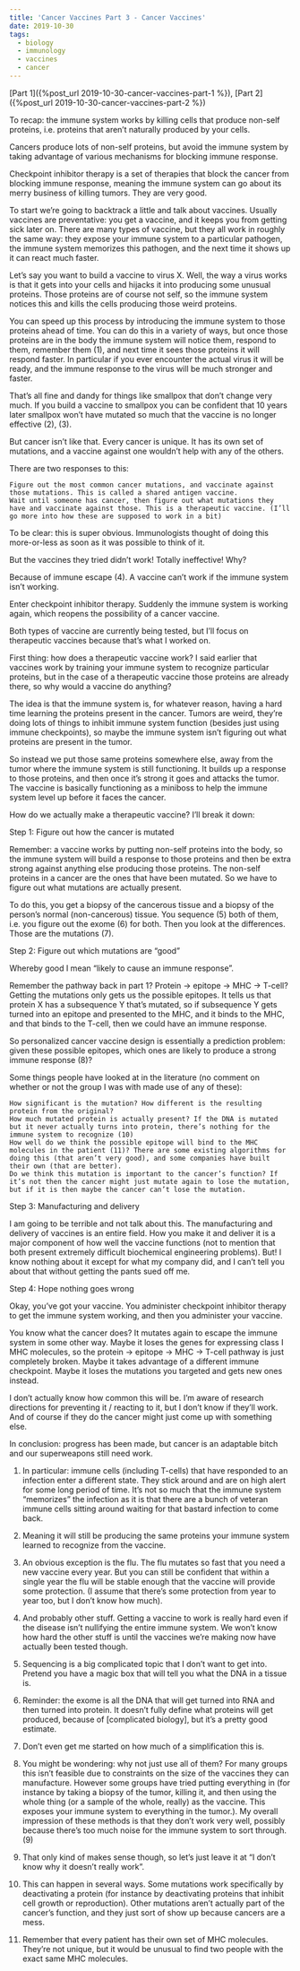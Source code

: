 ```yaml
---
title: 'Cancer Vaccines Part 3 - Cancer Vaccines'
date: 2019-10-30
tags:
  - biology
  - immunology
  - vaccines
  - cancer
---
```


[Part 1]({%post_url 2019-10-30-cancer-vaccines-part-1 %}), [Part 2]({%post_url 2019-10-30-cancer-vaccines-part-2 %})

To recap: the immune system works by killing cells that produce non-self proteins, i.e. proteins that aren’t naturally produced by your cells.

Cancers produce lots of non-self proteins, but avoid the immune system by taking advantage of various mechanisms for blocking immune response.

Checkpoint inhibitor therapy is a set of therapies that block the cancer from blocking immune response, meaning the immune system can go about its merry business of killing tumors. They are very good.

To start we’re going to backtrack a little and talk about vaccines. Usually vaccines are preventative: you get a vaccine, and it keeps you from getting sick later on. There are many types of vaccine, but they all work in roughly the same way: they expose your immune system to a particular pathogen, the immune system memorizes this pathogen, and the next time it shows up it can react much faster.

Let’s say you want to build a vaccine to virus X. Well, the way a virus works is that it gets into your cells and hijacks it into producing some unusual proteins. Those proteins are of course not self, so the immune system notices this and kills the cells producing those weird proteins.

You can speed up this process by introducing the immune system to those proteins ahead of time. You can do this in a variety of ways, but once those proteins are in the body the immune system will notice them, respond to them, remember them (1), and next time it sees those proteins it will respond faster. In particular if you ever encounter the actual virus it will be ready, and the immune response to the virus will be much stronger and faster.

That’s all fine and dandy for things like smallpox that don’t change very much. If you build a vaccine to smallpox you can be confident that 10 years later smallpox won’t have mutated so much that the vaccine is no longer effective (2), (3). 

But cancer isn’t like that. Every cancer is unique. It has its own set of mutations, and a vaccine against one wouldn’t help with any of the others.

There are two responses to this:

    Figure out the most common cancer mutations, and vaccinate against those mutations. This is called a shared antigen vaccine.
    Wait until someone has cancer, then figure out what mutations they have and vaccinate against those. This is a therapeutic vaccine. (I’ll go more into how these are supposed to work in a bit)

To be clear: this is super obvious. Immunologists thought of doing this more-or-less as soon as it was possible to think of it.

But the vaccines they tried didn’t work! Totally ineffective! Why?

Because of immune escape (4). A vaccine can’t work if the immune system isn’t working. 

Enter checkpoint inhibitor therapy. Suddenly the immune system is working again, which reopens the possibility of a cancer vaccine.

Both types of vaccine are currently being tested, but I’ll focus on therapeutic vaccines because that’s what I worked on.

First thing: how does a therapeutic vaccine work? I said earlier that vaccines work by training your immune system to recognize particular proteins, but in the case of a therapeutic vaccine those proteins are already there, so why would a vaccine do anything?

The idea is that the immune system is, for whatever reason, having a hard time learning the proteins present in the cancer. Tumors are weird, they’re doing lots of things to inhibit immune system function (besides just using immune checkpoints), so maybe the immune system isn’t figuring out what proteins are present in the tumor.

So instead we put those same proteins somewhere else, away from the tumor where the immune system is still functioning. It builds up a response to those proteins, and then once it’s strong it goes and attacks the tumor. The vaccine is basically functioning as a miniboss to help the immune system level up before it faces the cancer.

How do we actually make a therapeutic vaccine? I’ll break it down:

Step 1: Figure out how the cancer is mutated

Remember: a vaccine works by putting non-self proteins into the body, so the immune system will build a response to those proteins and then be extra strong against anything else producing those proteins. The non-self proteins in a cancer are the ones that have been mutated. So we have to figure out what mutations are actually present.

To do this, you get a biopsy of the cancerous tissue and a biopsy of the person’s normal (non-cancerous) tissue. You sequence (5) both of them, i.e. you figure out the exome (6) for both. Then you look at the differences. Those are the mutations (7).

Step 2: Figure out which mutations are “good”

Whereby good I mean “likely to cause an immune response”.

Remember the pathway back in part 1? Protein -> epitope -> MHC -> T-cell? Getting the mutations only gets us the possible epitopes. It tells us that protein X has a subsequence Y that’s mutated, so if subsequence Y gets turned into an epitope and presented to the MHC, and it binds to the MHC, and that binds to the T-cell, then we could have an immune response.

So personalized cancer vaccine design is essentially a prediction problem: given these possible epitopes, which ones are likely to produce a strong immune response (8)?

Some things people have looked at in the literature (no comment on whether or not the group I was with made use of any of these):

    How significant is the mutation? How different is the resulting protein from the original?
    How much mutated protein is actually present? If the DNA is mutated but it never actually turns into protein, there’s nothing for the immune system to recognize (10)
    How well do we think the possible epitope will bind to the MHC molecules in the patient (11)? There are some existing algorithms for doing this (that aren’t very good), and some companies have built their own (that are better).
    Do we think this mutation is important to the cancer’s function? If it’s not then the cancer might just mutate again to lose the mutation, but if it is then maybe the cancer can’t lose the mutation.

Step 3: Manufacturing and delivery

I am going to be terrible and not talk about this. The manufacturing and delivery of vaccines is an entire field. How you make it and deliver it is a major component of how well the vaccine functions (not to mention that both present extremely difficult biochemical engineering problems). But! I know nothing about it except for what my company did, and I can’t tell you about that without getting the pants sued off me.

Step 4: Hope nothing goes wrong

Okay, you’ve got your vaccine. You administer checkpoint inhibitor therapy to get the immune system working, and then you administer your vaccine. 

You know what the cancer does? It mutates again to escape the immune system in some other way. Maybe it loses the genes for expressing class I MHC molecules, so the protein -> epitope -> MHC -> T-cell pathway is just completely broken. Maybe it takes advantage of a different immune checkpoint. Maybe it loses the mutations you targeted and gets new ones instead.

I don’t actually know how common this will be. I’m aware of research directions for preventing it / reacting to it, but I don’t know if they’ll work. And of course if they do the cancer might just come up with something else.

In conclusion: progress has been made, but cancer is an adaptable bitch and our superweapons still need work.

1. In particular: immune cells (including T-cells) that have responded to an infection enter a different state. They stick around and are on high alert for some long period of time. It’s not so much that the immune system “memorizes” the infection as it is that there are a bunch of veteran immune cells sitting around waiting for that bastard infection to come back.

2. Meaning it will still be producing the same proteins your immune system learned to recognize from the vaccine.

3. An obvious exception is the flu. The flu mutates so fast that you need a new vaccine every year. But you can still be confident that within a single year the flu will be stable enough that the vaccine will provide some protection. (I assume that there’s some protection from year to year too, but I don’t know how much).

4. And probably other stuff. Getting a vaccine to work is really hard even if the disease isn’t nullifying the entire immune system. We won’t know how hard the other stuff is until the vaccines we’re making now have actually been tested though.

5. Sequencing is a big complicated topic that I don’t want to get into. Pretend you have a magic box that will tell you what the DNA in a tissue is.

6. Reminder: the exome is all the DNA that will get turned into RNA and then turned into protein. It doesn’t fully define what proteins will get produced, because of [complicated biology], but it’s a pretty good estimate.

7. Don’t even get me started on how much of a simplification this is.

8. You might be wondering: why not just use all of them? For many groups this isn’t feasible due to constraints on the size of the vaccines they can manufacture. However some groups have tried putting everything in (for instance by taking a biopsy of the tumor, killing it, and then using the whole thing (or a sample of the whole, really) as the vaccine. This exposes your immune system to everything in the tumor.). My overall impression of these methods is that they don’t work very well, possibly because there’s too much noise for the immune system to sort through. (9)

9. That only kind of makes sense though, so let’s just leave it at “I don’t know why it doesn’t really work”.

10. This can happen in several ways. Some mutations work specifically by deactivating a protein (for instance by deactivating proteins that inhibit cell growth or reproduction). Other mutations aren’t actually part of the cancer’s function, and they just sort of show up because cancers are a mess.

11. Remember that every patient has their own set of MHC molecules. They’re not unique, but it would be unusual to find two people with the exact same MHC molecules.

